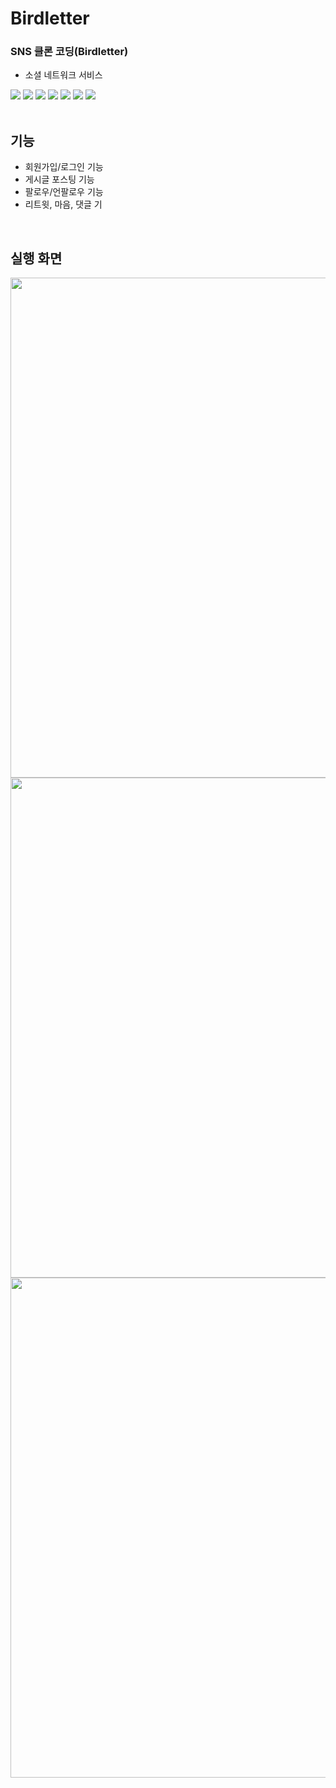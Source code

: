# Birdletter
### SNS 클론 코딩(Birdletter) ###

- 소셜 네트워크 서비스 
<div>
  <a href="https://ko.reactjs.org/" target="_blank"><img src="https://img.shields.io/badge/React-61DAFB?style=flat-square&logo=react&logoColor=white"/></a>
  <a href="https://ko.redux.js.org/" target="_blank"><img src="https://img.shields.io/badge/Redux-764ABC?style=flat-square&logo=redux&logoColor=white"/></a>
  <a href="https://nodejs.org/ko/" target="_blank"><img src="https://img.shields.io/badge/Node.js-339933?style=flat-square&logo=node.js&logoColor=white"/></a>
  <a href="https://nextjs.org/" target="_blank"><img src="https://img.shields.io/badge/Next.js-000000?style=flat-square&logo=next.js&logoColor=white"/></a>
  <a href="https://www.styled-components.com/" target="_blank"><img src="https://img.shields.io/badge/styled-DB7093?style=flat-square&logo=styledcomponents&logoColor=white"/></a>
  <a href="https://www.mysql.com/" target="_blank"><img src="https://img.shields.io/badge/Mysql-4479A1?style=flat-square&logo=mysql&logoColor=white"/></a>
  <a href="https://sequelize.org/" target="_blank"><img src="https://img.shields.io/badge/Sequelize-52B0E7?style=flat-square&logo=sequelize&logoColor=white"/></a>
</div>
<br>

## 기능 ##
- 회원가입/로그인 기능
- 게시글 포스팅 기능
- 팔로우/언팔로우 기능
- 리트윗, 마음, 댓글 기
<br>

## 실행 화면 ##
<div>
  <img src="https://github.com/se-yoo/Birdletter/assets/26541472/5ea1b018-cc17-4cd6-acea-8e6e2b04b93d" width="800">
  <img src="https://github.com/se-yoo/Birdletter/assets/26541472/cf0ce8db-b743-4fe4-9690-c66a4b482999" width="800">
  <img src="https://github.com/se-yoo/Birdletter/assets/26541472/80851620-cc5b-44d5-a4a8-a93387ef7bc2" width="800">
</div>
